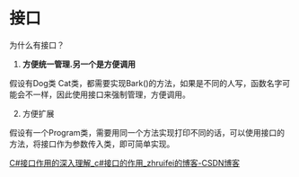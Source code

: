 # 接口

为什么有接口？

1. **方便统一管理.另一个是方便调用**

假设有Dog类 Cat类，都需要实现Bark()的方法，如果是不同的人写，函数名字可能会不一样，因此使用接口来强制管理，方便调用。

2. 方便扩展

假设有一个Program类，需要用同一个方法实现打印不同的话，可以使用接口的方法，将接口作为参数传入类，即可简单实现。

[C#接口作用的深入理解_c#接口的作用_zhruifei的博客-CSDN博客](https://blog.csdn.net/zhruifei/article/details/78486099#:~:text=C%23,%E6%8E%A5%E5%8F%A3%E6%98%AF%E4%B8%80%E4%B8%AA%E8%AE%A9%E5%BE%88%E5%A4%9AC%23%E5%88%9D%E5%AD%A6%E8%80%85%E5%AE%B9%E6%98%93%E8%BF%B7%E7%B3%8A%E7%9A%84%E4%B8%9C%E8%A5%BF%EF%BC%8C%E7%94%A8%E8%B5%B7%E6%9D%A5%E5%A5%BD%E5%83%8F%E5%BE%88%E7%AE%80%E5%8D%95%EF%BC%8C%E5%AE%9A%E4%B9%89%E6%8E%A5%E5%8F%A3%EF%BC%8C%E9%87%8C%E9%9D%A2%E5%8C%85%E5%90%AB%E6%96%B9%E6%B3%95%EF%BC%8C%E4%BD%86%E6%B2%A1%E6%9C%89%E6%96%B9%E6%B3%95%E5%85%B7%E4%BD%93%E5%AE%9E%E7%8E%B0%E7%9A%84%E4%BB%A3%E7%A0%81%EF%BC%8C%E7%84%B6%E5%90%8E%E5%9C%A8%E7%BB%A7%E6%89%BF%E8%AF%A5%E6%8E%A5%E5%8F%A3%E7%9A%84%E7%B1%BB%E9%87%8C%E9%9D%A2%E8%A6%81%E5%AE%9E%E7%8E%B0%E6%8E%A5%E5%8F%A3%E7%9A%84%E6%89%80%E6%9C%89%E6%96%B9%E6%B3%95%E7%9A%84%E4%BB%A3%E7%A0%81%E3%80%82)

